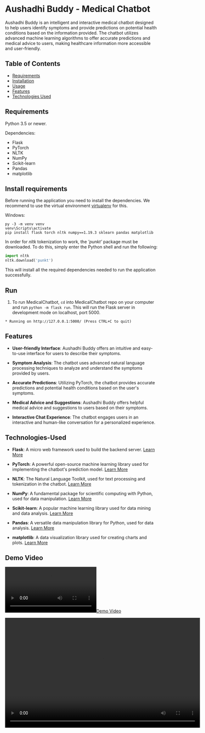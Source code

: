 # Aushadhi Buddy - Medical Chatbot

Aushadhi Buddy is an intelligent and interactive medical chatbot designed to help users identify symptoms and provide predictions on potential health conditions based on the information provided. The chatbot utilizes advanced machine learning algorithms to offer accurate predictions and medical advice to users, making healthcare information more accessible and user-friendly.

## Table of Contents

- [Requirements](#requirements)
- [Installation](#installation)
- [Usage](#usage)
- [Features](#features)
- [Technologies Used](#technologies-used)

## Requirements

Python 3.5 or newer.

Dependencies:

- Flask
- PyTorch
- NLTK
- NumPy
- Scikit-learn
- Pandas
- matplotlib

## Install requirements

Before running the application you need to install the dependencies. We recommend to use the virtual environment
[virtualenv](https://pypi.org/project/virtualenv/) for this.

Windows:

```
py -3 -m venv venv
venv\Scripts\activate
pip install flask torch nltk numpy==1.19.3 sklearn pandas matplotlib
```



In order for _nltk_ tokenization to work, the _'punkt'_ package must be downloaded. To do this, simply enter the Python shell and run the following:

```python
import nltk
nltk.download('punkt')
```

This will install all the required dependencies needed to run the application successfully.

## Run

1. To run MedicalChatbot, `cd` into MedicalChatbot repo on your computer and run `python -m flask run`. This will run the Flask 
server in development mode on localhost, port 5000.

`* Running on http://127.0.0.1:5000/ (Press CTRL+C to quit)`



## Features

- **User-friendly Interface**: Aushadhi Buddy offers an intuitive and easy-to-use interface for users to describe their symptoms.

- **Symptom Analysis**: The chatbot uses advanced natural language processing techniques to analyze and understand the symptoms provided by users.

- **Accurate Predictions**: Utilizing PyTorch, the chatbot provides accurate predictions and potential health conditions based on the user's symptoms.

- **Medical Advice and Suggestions**: Aushadhi Buddy offers helpful medical advice and suggestions to users based on their symptoms.

- **Interactive Chat Experience**: The chatbot engages users in an interactive and human-like conversation for a personalized experience.


## Technologies-Used

- **Flask**: A micro web framework used to build the backend server. [Learn More](https://flask.palletsprojects.com/)

- **PyTorch**: A powerful open-source machine learning library used for implementing the chatbot's prediction model. [Learn More](https://pytorch.org/)

- **NLTK**: The Natural Language Toolkit, used for text processing and tokenization in the chatbot. [Learn More](https://www.nltk.org/)

- **NumPy**: A fundamental package for scientific computing with Python, used for data manipulation. [Learn More](https://numpy.org/)

- **Scikit-learn**: A popular machine learning library used for data mining and data analysis. [Learn More](https://scikit-learn.org/)

- **Pandas**: A versatile data manipulation library for Python, used for data analysis. [Learn More](https://pandas.pydata.org/)

- **matplotlib**: A data visualization library used for creating charts and plots. [Learn More](https://matplotlib.org/)

## Demo Video

[![Demo Video](https://github.com/16kush/Aushadhi-Buddy/raw/main/static/Demo.mp4)](https://github.com/16kush/Aushadhi-Buddy/raw/main/static/Demo.mp4)


<video width="640" height="360" controls>
  <source src="https://github.com/16kush/Aushadhi-Buddy/raw/main/static/Demo.mp4" type="video/mp4">
  Your browser does not support the video tag.
</video>

